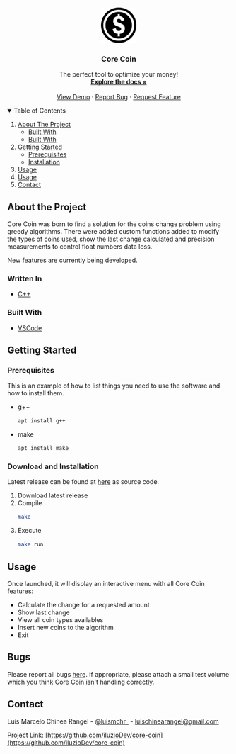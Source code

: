 <br />
<p align="center">
  <a href="https://github.com/iluzioDev/core-coin">
    <img src="images/logo.png" alt="Logo" width="80" height="80">
  </a>

  <h3 align="center">Core Coin</h3>

  <p align="center">
    The perfect tool to optimize your money!
    <br />
    <a href="https://github.com/iluzioDev/core-coin"><strong>Explore the docs »</strong></a>
    <br />
    <br />
    <a href="https://github.com/iluzioDev/core-coin">View Demo</a>
    ·
    <a href="https://github.com/iluzioDev/core-coin/issues">Report Bug</a>
    ·
    <a href="https://github.com/iluzioDev/core-coin/issues">Request Feature</a>
  </p>
</p>

<details open="open">
  <summary>Table of Contents</summary>
  <ol>
    <li>
      <a href="#about-the-project">About The Project</a>
      <ul>
        <li><a href="#written-in">Built With</a></li>
        <li><a href="#built-with">Built With</a></li>
      </ul>
    </li>
    <li>
      <a href="#getting-started">Getting Started</a>
      <ul>
        <li><a href="#prerequisites">Prerequisites</a></li>
        <li><a href="#download-and-installation">Installation</a></li>
      </ul>
    </li>
    <li><a href="#usage">Usage</a></li>
    <li><a href="#bugs">Usage</a></li>
    <li><a href="#contact">Contact</a></li>
  </ol>
</details>

## About the Project

Core Coin was born to find a solution for the coins change problem using greedy algorithms. There were added custom functions added to modify the types of coins used, show the last change calculated and precision measurements to control float numbers data loss.

New features are currently being developed.

### Written In

* [C++](https://www.cplusplus.com/)

### Built With

* [VSCode](https://code.visualstudio.com/)

## Getting Started

### Prerequisites

This is an example of how to list things you need to use the software and how to install them.
* g++
  ```sh
  apt install g++
  ```
* make
  ```sh
  apt install make
  ```

### Download and Installation

Latest release can be found at [here](https://github.com/iluzioDev/core-coin/releases) as source code.

1. Download latest release
2. Compile
   ```sh
   make
   ```
3. Execute
   ```sh
   make run
   ```

## Usage

Once launched, it will display an interactive menu with all Core Coin features:

* Calculate the change for a requested amount
* Show last change
* View all coin types availables
* Insert new coins to the algorithm
* Exit

## Bugs

Please report all bugs [here](https://github.com/iluzioDev/core-coin/issues). If appropriate, please attach a small test volume which you think Core Coin isn't handling correctly.

## Contact

Luis Marcelo Chinea Rangel - [@luismchr_](https://twitter.com/luismchr_) - luischinearangel@gmail.com

Project Link: [https://github.com/iluzioDev/core-coin](https://github.com/iluzioDev/core-coin)